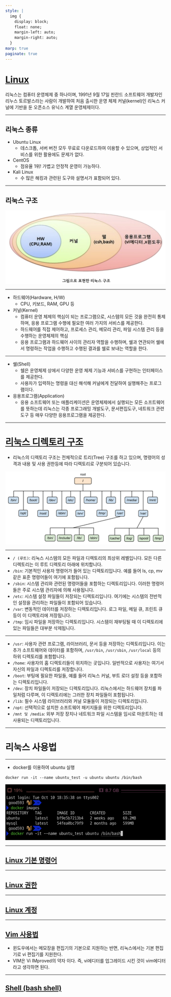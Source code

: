 ```yaml
---
style: |
  img {
    display: block;
    float: none;
    margin-left: auto;
    margin-right: auto;
  }
marp: true
paginate: true
---
```

# [Linux](https://onecoin-life.com/45)
리눅스는 컴퓨터 운영체제 중 하나이며, 1991년 9월 17일 핀란드 소프트웨어 개발자인 리누스 토르발스라는 사람이 개발하여 처음 출시한 운영 체제 커널(kernel)인 리눅스 커널에 기반을 둔 오픈소스 유닉스 계열 운영체제이다. 

---
## 리눅스 종류
- Ubuntu Linux 
  - 데스크톱, 서버 버전 모두 무료로 다운로드하여 이용할 수 있으며, 상업적인 서비스를 위한 활용에도 문제가 없다. 
- CentOS
  - 점유율 1위! 가볍고 안정적 운영이 가능하다.
- Kali Linux
  - 수 많은 해킹과 관련된 도구와 설명서가 표함되어 있다.

---
## 리눅스 구조 
![Alt text](./img/image.png)

---
- 하드웨어(Hardware, H/W)
  - CPU, 키보드, RAM, GPU 등 
- 커널(Kernel)
  - 컴퓨터 운영 체제의 핵심이 되는 프로그램으로, 시스템의 모든 것을 완전히 통제하며, 응용 프로그램 수행에 필요한 여러 가지의 서비스를 제공한다. 
  - 하드웨어를 직접 제어하고, 프로세스 관리, 메모리 관리, 파일 시스템 관리 등을 수행하는 운영체제의 핵심 
  - 응용 프로그램과 하드웨어 사이의 관리자 역할을 수행하며, 쉘과 연관되어 쉘에서 명령하는 작업을 수행하고 수행된 결과를 쉘로 보내는 역할을 한다. 

---
- 쉘(Shell)
  - 쉘은 운영체제 상에서 다양한 운영 체제 기능과 서비스를 구현하는 인터페이스를 제공한다. 
  - 사용자가 입력하는 명령을 대신 해석해 커널에게 전달하여 실행해주는 프로그램이다. 
- 응용프로그램(Application)
  - 응용 소프트웨어 또는 애플리케이션은 운영체제에서 실행되는 모든 소프트웨어를 뜻하는데 리눅스는 각종 프로그래밍 개발도구, 문서편집도구, 네트워크 관련 도구 등 매우 다양한 응용프로그램을 제공한다. 

---
# [리눅스 디렉토리 구조](https://velog.io/@malangcow/AWS-%EB%A6%AC%EB%88%85%EC%8A%A4-%EB%94%94%EB%A0%89%ED%86%A0%EB%A6%AC-%EA%B5%AC%EC%A1%B0)
- 리눅스의 디렉토리 구조는 전체적으로 트리(Tree) 구조를 하고 있으며, 명령어의 성격과 내용 및 사용 권한등에 따라 디렉토리로 구분되어 있습니다.

![w:1000](image.png)

---
- `/ (루트)`: 리눅스 시스템의 모든 파일과 디렉토리의 최상위 레벨입니다. 모든 다른 디렉토리는 이 루트 디렉토리 아래에 위치합니다.
- `/bin`: 기본적인 사용자 명령어가 들어 있는 디렉토리입니다. 예를 들어 ls, cp, mv 같은 표준 명령어들이 여기에 포함됩니다.
- `/sbin`: 시스템 관리와 관련된 명령어들을 포함하는 디렉토리입니다. 이러한 명령어들은 주로 시스템 관리자에 의해 사용됩니다.
- `/etc`: 시스템 설정 파일들이 저장되는 디렉토리입니다. 여기에는 시스템의 전반적인 설정을 관리하는 파일들이 포함되어 있습니다.
- `/var`: 변동적인 데이터를 저장하는 디렉토리입니다. 로그 파일, 메일 큐, 프린트 큐 등이 이 디렉토리에 저장됩니다.
- `/tmp`: 임시 파일을 저장하는 디렉토리입니다. 시스템이 재부팅될 때 이 디렉토리에 있는 파일들은 대부분 삭제됩니다.
---
- `/usr`: 사용자 관련 프로그램, 라이브러리, 문서 등을 저장하는 디렉토리입니다. 이는 추가 소프트웨어와 데이터를 포함하며, `/usr/bin`, `/usr/sbin`, `/usr/local` 등의 하위 디렉토리를 포함합니다.
- `/home`: 사용자의 홈 디렉토리들이 위치하는 곳입니다. 일반적으로 사용자는 여기서 자신의 파일과 디렉토리를 저장합니다.
- `/boot`: 부팅에 필요한 파일들, 예를 들어 리눅스 커널, 부트 로더 설정 등을 포함하는 디렉토리입니다.
- `/dev`: 장치 파일들이 저장되는 디렉토리입니다. 리눅스에서는 하드웨어 장치를 파일처럼 다루며, 이 디렉토리에는 그러한 장치 파일들이 포함됩니다.
- `/lib`: 필수 시스템 라이브러리와 커널 모듈들이 저장되는 디렉토리입니다.
- `/opt`: 선택적으로 설치한 소프트웨어 패키지들을 위한 디렉토리입니다.
- `/mnt 및 /media`: 외부 저장 장치나 네트워크 파일 시스템을 임시로 마운트하는 데 사용되는 디렉토리입니다.

---
# 리눅스 사용법 

---
- docker를 이용하여 ubuntu 실행 
```shell
docker run -it --name ubuntu_test -u ubuntu ubuntu /bin/bash
```
![Alt text](./img/image-0.png)

---
## [Linux 기본 명령어](./basic.md)

---
## [Linux 권한](./permission.md)

---
## [Linux 계정](./account.md)

---
## [Vim 사용법](./vim.md) 
- 윈도우에서는 메모장을 편집기의 기본으로 지원하는 반면, 리눅스에서는 기본 편집기로 vi 편집기를 지원한다.
- VIM은 Vi IMproved의 약자 이다. 즉, vi에디터를 업그레이드 시킨 것이 vim에디터라고 생각하면 된다.

---
## [Shell (bash shell)](./Shell.md)



